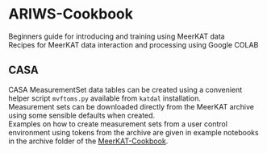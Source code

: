 # ARIWS-Cookbook
Beginners guide for introducing and training using MeerKAT data    
Recipes for MeerKAT data interaction and processing using Google COLAB

## CASA
CASA MeasurementSet data tables can be created using a convenient helper script `mvftoms.py` available from `katdal` installation.     
Measurement sets can be downloaded directly from the MeerKAT archive using some sensible defaults when created.     
Examples on how to create measurement sets from a user control environment using tokens from the archive are given in example notebooks in the archive folder of the
[MeerKAT-Cookbook](https://github.com/ska-sa/MeerKAT-Cookbook).

